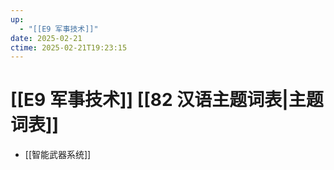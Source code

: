 ```yaml
---
up:
  - "[[E9 军事技术]]"
date: 2025-02-21
ctime: 2025-02-21T19:23:15
---
```


# [[E9 军事技术]] [[82 汉语主题词表|主题词表]]

- [[智能武器系统]]
